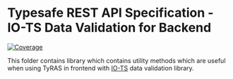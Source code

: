 # Typesafe REST API Specification - IO-TS Data Validation for Backend

[![Coverage](https://codecov.io/gh/ty-ras/data-io-ts/branch/main/graph/badge.svg?flag=data-frontend)](https://codecov.io/gh/ty-ras/data-io-ts)

This folder contains library which contains utility methods which are useful when using TyRAS in frontend with [IO-TS](https://github.com/gcanti/io-ts) data validation library.
